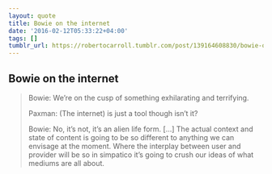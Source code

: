 ```yaml
---
layout: quote
title: Bowie on the internet
date: '2016-02-12T05:33:22+04:00'
tags: []
tumblr_url: https://robertocarroll.tumblr.com/post/139164608830/bowie-on-the-internet-bowie-were-on-the-cusp
---
```

<h2>Bowie on the internet</h2>

<blockquote>
  <p>Bowie: We’re on the cusp of something exhilarating and terrifying.</p>

  <p>Paxman: (The internet) is just a tool though isn’t it?</p>

  <p>Bowie: No, it’s not, it’s an alien life form. […] The actual context and state of content is going to be so different to anything we can envisage at the moment. Where the interplay between user and provider will be so in simpatico it’s going to crush our ideas of what mediums are all about.</p>
</blockquote>
